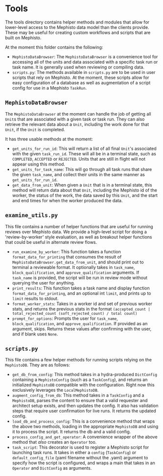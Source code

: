 <!---
  Copyright (c) Meta Platforms and its affiliates.
  This source code is licensed under the MIT license found in the
  LICENSE file in the root directory of this source tree.
-->

# Tools
The tools directory contains helper methods and modules that allow for lower-level access to the Mephisto data model than the clients provide. These may be useful for creating custom workflows and scripts that are built on Mephisto.

At the moment this folder contains the following:
- `MephistoDataBrowser`: The `MephistoDataBrowser` is a convenience tool for accessing all of the units and data associated with a specific task run or task name. It is generally used when reviewing or compiling data.
- `scripts.py`: The methods available in `scripts.py` are to be used in user scripts that rely on Mephisto. At the moment, these scripts allow for easy configuration of a database as well as augmentation of a script config for use in a Mephisto `TaskRun`. 

## `MephistoDataBrowser`
The `MephistoDataBrowser` at the moment can handle the job of getting all `Unit`s that are associated with a given task or task run. They can also retrieve the relevant data about a `Unit`, including the work done for that `Unit`, if the `Unit` is completed.

It has three usable methods at the moment:
- `get_units_for_run_id`: This will return a list of all final `Unit`'s associated with the given `task_run_id`. These will all be in a terminal state, such as `COMPLETED`, `ACCEPTED` or `REJECTED`. Units that are still in flight will not appear using this method.
- `get_units_for_task_name`: This will go through all task runs that share the given `task_name`, and collect their units in the same manner as `get_units_for_run_id`.
- `get_data_from_unit`: When given a `Unit` that is in a terminal state, this method will return data about that `Unit`, including the Mephisto id of the worker, the status of the work, the data saved by this `Unit`, and the start and end times for when the worker produced the data.

## `examine_utils.py`
This file contains a number of helper functions that are useful for running reviews over Mephisto data. We provide a high-level script for doing a 'review-by-worker' style evaluation, as well as breakout helper functions that could be useful in alternate review flows.
- `run_examine_by_worker`: This function takes a function `format_data_for_printing` that consumes the result of `MephistoDataBrowser.get_data_from_unit`, and should print out to terminal a reviewable format. It optionally takes in `task_name`, `block_qualification`, and `approve_qualification` arguments. If `task_name` is provided, the script will be run in review mode without querying the user for anything.
- `print_results`: This function takes a task name and display function `format_data_for_printing`, and an optional int `limit`, and prints up to `limit` results to stdout.
- `format_worker_stats`: Takes in a worker id and set of previous worker stats, and returns the previous stats in the format `(accepted_count | total_rejected_count (soft_rejected_count) / total count)`
- `prompt_for_options`: Prompts the user for `task_name`, `block_qualification`, and `approve_qualification`. If provided as an argument, skips. Returns these values after confirming with the user, and if blank uses `None`.

## `scripts.py`
This file contains a few helper methods for running scripts relying on the `MephistoDB`. They are as follows:
- `get_db_from_config`: This method takes in a hydra-produced `DictConfig` containing a `MephistoConfig` (such as a `TaskConfig`), and returns an initialized `MephistoDB` compatible with the configuration. Right now this exclusively leverages the `LocalMephistoDB`.
- `augment_config_from_db`: This method takes in a `TaskConfig` and a `MephistoDB`, parses the content to ensure that a valid requester and architect setup exists, and then updates the config. It also has validation steps that require user confirmation for live runs. It returns the updated config.
- `load_db_and_process_config`: This is a convenience method that wraps the above two methods, loading in the appropriate `MephistoDB` and using it to process the script. It returns the db and a valid config.
- `process_config_and_get_operator`: A convenience wrapper of the above method that _also_ creates an `Operator` too.
- `task_script`: This decorator is used to register a Mephisto script for launching task runs. It takes in either a `config` (`TaskConfig`) or `default_config_file` (yaml filename without the .yaml) argument to specify how the script is configured, and wraps a main that takes in an `Operator` and `DictConfig` as arguments.